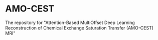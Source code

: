 # AMO-CEST
The repository for "Attention-Based MultiOffset Deep Learning Reconstruction of Chemical Exchange Saturation Transfer (AMO-CEST) MRI"
